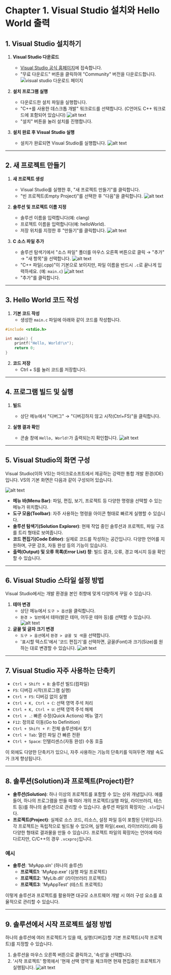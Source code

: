 # Chapter 1. Visual Studio 설치와 Hello World 출력

## 1. Visual Studio 설치하기

1. **Visual Studio 다운로드**
   - [Visual Studio 공식 홈페이지](https://visualstudio.microsoft.com/ko/downloads/)에 접속합니다.
   - "무료 다운로드" 버튼을 클릭하여 "Community" 버전을 다운로드합니다.
   ![visual studio 다운로드 페이지](img/image.png)

2. **설치 프로그램 실행**
   - 다운로드한 설치 파일을 실행합니다.
   - "C++를 사용한 데스크톱 개발" 워크로드를 선택합니다. (C언어도 C++ 워크로드에 포함되어 있습니다)
      ![alt text](img/image-1.png)
   - "설치" 버튼을 눌러 설치를 진행합니다.
   

3. **설치 완료 후 Visual Studio 실행**
   - 설치가 완료되면 Visual Studio를 실행합니다.
   ![alt text](img/image-2.png)
---

## 2. 새 프로젝트 만들기

1. **새 프로젝트 생성**
   - Visual Studio를 실행한 후, "새 프로젝트 만들기"를 클릭합니다.
   - "빈 프로젝트(Empty Project)"를 선택한 후 "다음"을 클릭합니다.
      ![alt text](img/image-3.png)

2. **솔루션 및 프로젝트 이름 지정**
   - 솔루션 이름을 입력합니다(예: clang)
   - 프로젝트 이름을 입력합니다(예: helloWorld).
   - 저장 위치를 지정한 후 "만들기"를 클릭합니다.
      ![alt text](img/image-4.png)

3. **C 소스 파일 추가**
   - 솔루션 탐색기에서 "소스 파일" 폴더를 마우스 오른쪽 버튼으로 클릭 → "추가" → "새 항목"을 선택합니다.
      ![alt text](img/image-5.png)
   - "C++ 파일(.cpp)"이 기본으로 보이지만, 파일 이름을 반드시 `.c`로 끝나게 입력하세요. (예: `main.c`)
   ![alt text](img/image-6.png)
   - "추가"를 클릭합니다.

---

## 3. Hello World 코드 작성

1. **기본 코드 작성**
   - 생성한 `main.c` 파일에 아래와 같이 코드를 작성합니다.

```c
#include <stdio.h>

int main() {
    printf("Hello, World!\n");
    return 0;
}
```

2. **코드 저장**
   - Ctrl + S를 눌러 코드를 저장합니다.

---

## 4. 프로그램 빌드 및 실행

1. **빌드**
   - 상단 메뉴에서 "디버그" → "디버깅하지 않고 시작(Ctrl+F5)"을 클릭합니다.

2. **실행 결과 확인**
   - 콘솔 창에 `Hello, World!`가 출력되는지 확인합니다.
   ![alt text](img/image-7.png)
---

## 5. Visual Studio의 화면 구성

Visual Studio(이하 VS)는 마이크로소프트에서 제공하는 강력한 통합 개발 환경(IDE)입니다. VS의 기본 화면은 다음과 같이 구성되어 있습니다.

![alt text](<Frame 1 (1).png>)
- **메뉴 바(Menu Bar)**: 파일, 편집, 보기, 프로젝트 등 다양한 명령을 선택할 수 있는 메뉴가 위치합니다.
- **도구 모음(Toolbar)**: 자주 사용하는 명령을 아이콘 형태로 빠르게 실행할 수 있습니다.
- **솔루션 탐색기(Solution Explorer)**: 현재 작업 중인 솔루션과 프로젝트, 파일 구조를 트리 형태로 보여줍니다.
- **코드 편집기(Code Editor)**: 실제로 코드를 작성하는 공간입니다. 다양한 언어를 지원하며, 구문 강조, 자동 완성 등의 기능이 있습니다.
- **출력(Output) 및 오류 목록(Error List) 창**: 빌드 결과, 오류, 경고 메시지 등을 확인할 수 있습니다.
---

## 6. Visual Studio 스타일 설정 방법

Visual Studio에서는 개발 환경을 본인 취향에 맞게 다양하게 꾸밀 수 있습니다.

1. **테마 변경**
   - 상단 메뉴에서 `도구 > 옵션`을 클릭합니다.
   - `환경 > 일반`에서 테마(밝은 테마, 어두운 테마 등)를 선택할 수 있습니다.
      ![alt text](img/image-8.png)
2. **글꼴 및 글자 크기 변경**
   - `도구 > 옵션`에서 `환경 > 글꼴 및 색`을 선택합니다.
   - '표시할 텍스트'에서 '코드 편집기'를 선택하면, 글꼴(Font)과 크기(Size)를 원하는 대로 변경할 수 있습니다.
   ![alt text](img/image-9.png)
---

## 7. Visual Studio 자주 사용하는 단축키

- `Ctrl + Shift + B`: 솔루션 빌드(컴파일)
- `F5`: 디버깅 시작(프로그램 실행)
- `Ctrl + F5`: 디버깅 없이 실행
- `Ctrl + K, Ctrl + C`: 선택 영역 주석 처리
- `Ctrl + K, Ctrl + U`: 선택 영역 주석 해제
- `Ctrl + .`: 빠른 수정(Quick Actions) 메뉴 열기
- `F12`: 정의로 이동(Go to Definition)
- `Ctrl + Shift + F`: 전체 솔루션에서 찾기
- `Ctrl + Tab`: 열린 파일 간 빠른 전환
- `Ctrl + Space`: 인텔리센스(자동 완성) 수동 호출

이 외에도 다양한 단축키가 있으니, 자주 사용하는 기능의 단축키를 익혀두면 개발 속도가 크게 향상됩니다.

---

## 8. 솔루션(Solution)과 프로젝트(Project)란?

- **솔루션(Solution)**: 하나 이상의 프로젝트를 포함할 수 있는 상위 개념입니다. 예를 들어, 하나의 프로그램을 만들 때 여러 개의 프로젝트(실행 파일, 라이브러리, 테스트 등)를 하나의 솔루션으로 관리할 수 있습니다. 솔루션 파일의 확장자는 `.sln`입니다.
- **프로젝트(Project)**: 실제로 소스 코드, 리소스, 설정 파일 등이 포함된 단위입니다. 각 프로젝트는 독립적으로 빌드될 수 있으며, 실행 파일(.exe), 라이브러리(.dll) 등 다양한 형태로 결과물을 만들 수 있습니다. 프로젝트 파일의 확장자는 언어에 따라 다르지만, C/C++의 경우 `.vcxproj`입니다.

### 예시
- **솔루션**: 'MyApp.sln' (하나의 솔루션)
  - **프로젝트1**: 'MyApp.exe' (실행 파일 프로젝트)
  - **프로젝트2**: 'MyLib.dll' (라이브러리 프로젝트)
  - **프로젝트3**: 'MyAppTest' (테스트 프로젝트)

이렇게 솔루션과 프로젝트를 활용하면 대규모 소프트웨어 개발 시 여러 구성 요소를 효율적으로 관리할 수 있습니다.

---

## 9. 솔루션에서 시작 프로젝트 설정 방법

하나의 솔루션에 여러 프로젝트가 있을 때, 실행(디버깅)할 기본 프로젝트(시작 프로젝트)를 지정할 수 있습니다.

1. 솔루션을 마우스 오른쪽 버튼으로 클릭하고, '속성'을 선택합니다.
2. '시작 프로젝트' 항목에서 '현재 선택 영역'을 체크하면 현재 편집중인 프로젝트가 실행됩니다.
![alt text](img/image-15.png)